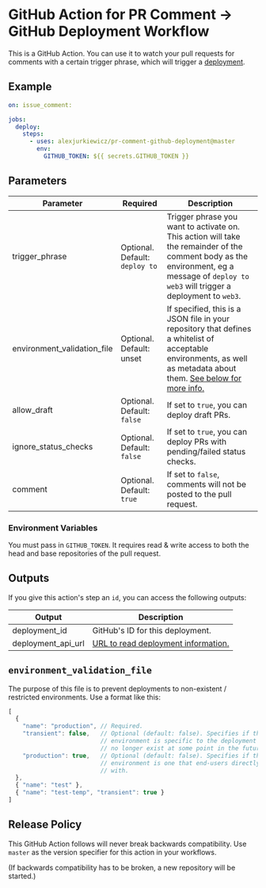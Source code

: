 # GitHub Action for PR Comment -> GitHub Deployment Workflow

This is a GitHub Action. You can use it to watch your pull requests for comments with a certain trigger phrase, which will trigger a [deployment](https://developer.github.com/v3/repos/deployments/).

## Example

```yaml
on: issue_comment:

jobs:
  deploy:
    steps:
      - uses: alexjurkiewicz/pr-comment-github-deployment@master
        env:
          GITHUB_TOKEN: ${{ secrets.GITHUB_TOKEN }}
```

## Parameters

| Parameter | Required | Description |
| --- | --- | --- |
| trigger_phrase | Optional. Default: `deploy to` | Trigger phrase you want to activate on. This action will take the remainder of the comment body as the environment, eg a message of `deploy to web3` will trigger a deployment to `web3`. |
| environment_validation_file | Optional. Default: unset | If specified, this is a JSON file in your repository that defines a whitelist of acceptable environments, as well as metadata about them. [See below for more info.](#environment_validation_file) |
| allow_draft | Optional. Default: `false` | If set to `true`, you can deploy draft PRs. |
| ignore_status_checks | Optional. Default: `false` | If set to `true`, you can deploy PRs with pending/failed status checks. |
| comment | Optional. Default: `true` | If set to `false`, comments will not be posted to the pull request. |

### Environment Variables

You must pass in `GITHUB_TOKEN`. It requires read & write access to both the head and base repositories of the pull request.

## Outputs

If you give this action's step an `id`, you can access the following outputs:

| Output  | Description |
| --- | --- |
| deployment_id | GitHub's ID for this deployment. |
| deployment_api_url | [URL to read deployment information.](https://developer.github.com/v3/repos/deployments/#get-a-single-deployment) |

## `environment_validation_file`

The purpose of this file is to prevent deployments to non-existent / restricted environments. Use a format like this:

```js
[
  {
    "name": "production", // Required.
    "transient": false,   // Optional (default: false). Specifies if the given
                          // environment is specific to the deployment and will
                          // no longer exist at some point in the future.
    "production": true,   // Optional (default: false). Specifies if the given
                          // environment is one that end-users directly interact
                          // with.
  },
  { "name": "test" },
  { "name": "test-temp", "transient": true }
]
```

## Release Policy

This GitHub Action follows will never break backwards compatibility. Use `master` as the version specifier for this action in your workflows.

(If backwards compatibility has to be broken, a new repository will be started.)
